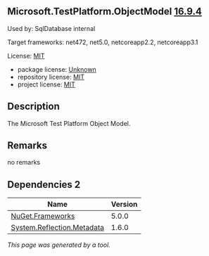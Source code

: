 Microsoft.TestPlatform.ObjectModel [16.9.4](https://www.nuget.org/packages/Microsoft.TestPlatform.ObjectModel/16.9.4)
--------------------

Used by: SqlDatabase internal

Target frameworks: net472, net5.0, netcoreapp2.2, netcoreapp3.1

License: [MIT](../../../../licenses/mit) 

- package license: [Unknown]() 
- repository license: [MIT](https://github.com/microsoft/vstest) 
- project license: [MIT](https://github.com/microsoft/vstest/) 

Description
-----------
The Microsoft Test Platform Object Model.

Remarks
-----------
no remarks


Dependencies 2
-----------

|Name|Version|
|----------|:----|
|[NuGet.Frameworks](../../../../packages/nuget.org/nuget.frameworks/5.0.0)|5.0.0|
|[System.Reflection.Metadata](../../../../packages/nuget.org/system.reflection.metadata/1.6.0)|1.6.0|

*This page was generated by a tool.*